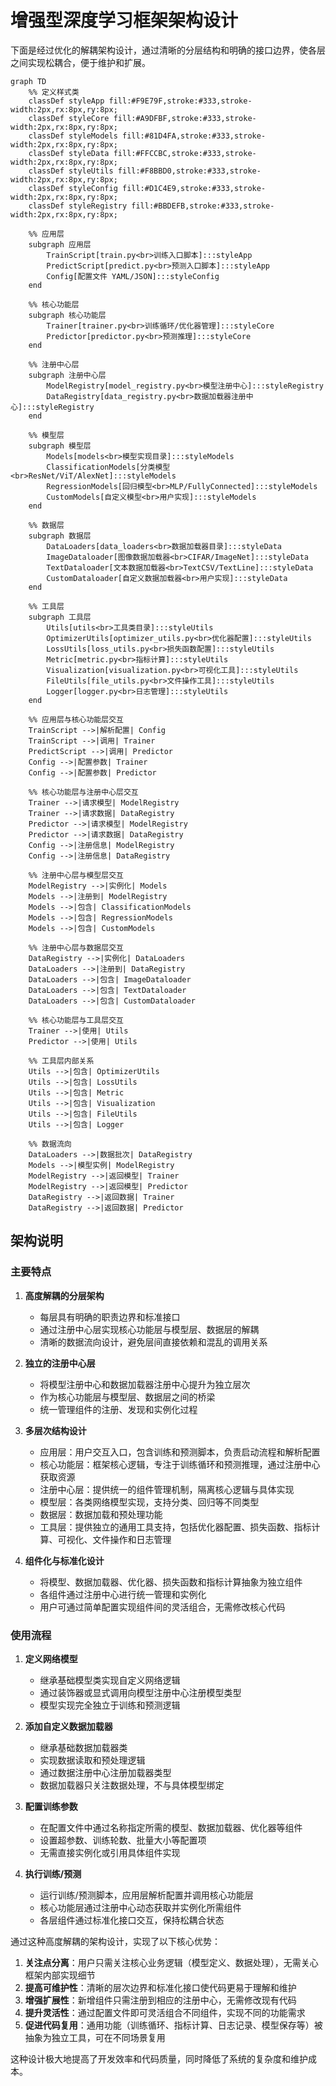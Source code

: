 # 增强型深度学习框架架构设计

下面是经过优化的解耦架构设计，通过清晰的分层结构和明确的接口边界，使各层之间实现松耦合，便于维护和扩展。

```mermaid
graph TD
    %% 定义样式类
    classDef styleApp fill:#F9E79F,stroke:#333,stroke-width:2px,rx:8px,ry:8px;
    classDef styleCore fill:#A9DFBF,stroke:#333,stroke-width:2px,rx:8px,ry:8px;
    classDef styleModels fill:#81D4FA,stroke:#333,stroke-width:2px,rx:8px,ry:8px;
    classDef styleData fill:#FFCCBC,stroke:#333,stroke-width:2px,rx:8px,ry:8px;
    classDef styleUtils fill:#F8BBD0,stroke:#333,stroke-width:2px,rx:8px,ry:8px;
    classDef styleConfig fill:#D1C4E9,stroke:#333,stroke-width:2px,rx:8px,ry:8px;
    classDef styleRegistry fill:#BBDEFB,stroke:#333,stroke-width:2px,rx:8px,ry:8px;

    %% 应用层
    subgraph 应用层
        TrainScript[train.py<br>训练入口脚本]:::styleApp
        PredictScript[predict.py<br>预测入口脚本]:::styleApp
        Config[配置文件 YAML/JSON]:::styleConfig
    end

    %% 核心功能层
    subgraph 核心功能层
        Trainer[trainer.py<br>训练循环/优化器管理]:::styleCore
        Predictor[predictor.py<br>预测推理]:::styleCore
    end

    %% 注册中心层
    subgraph 注册中心层
        ModelRegistry[model_registry.py<br>模型注册中心]:::styleRegistry
        DataRegistry[data_registry.py<br>数据加载器注册中心]:::styleRegistry
    end

    %% 模型层
    subgraph 模型层
        Models[models<br>模型实现目录]:::styleModels
        ClassificationModels[分类模型<br>ResNet/ViT/AlexNet]:::styleModels
        RegressionModels[回归模型<br>MLP/FullyConnected]:::styleModels
        CustomModels[自定义模型<br>用户实现]:::styleModels
    end

    %% 数据层
    subgraph 数据层
        DataLoaders[data_loaders<br>数据加载器目录]:::styleData
        ImageDataloader[图像数据加载器<br>CIFAR/ImageNet]:::styleData
        TextDataloader[文本数据加载器<br>TextCSV/TextLine]:::styleData
        CustomDataloader[自定义数据加载器<br>用户实现]:::styleData
    end

    %% 工具层
    subgraph 工具层
        Utils[utils<br>工具类目录]:::styleUtils
        OptimizerUtils[optimizer_utils.py<br>优化器配置]:::styleUtils
        LossUtils[loss_utils.py<br>损失函数配置]:::styleUtils
        Metric[metric.py<br>指标计算]:::styleUtils
        Visualization[visualization.py<br>可视化工具]:::styleUtils
        FileUtils[file_utils.py<br>文件操作工具]:::styleUtils
        Logger[logger.py<br>日志管理]:::styleUtils
    end

    %% 应用层与核心功能层交互
    TrainScript -->|解析配置| Config
    TrainScript -->|调用| Trainer
    PredictScript -->|调用| Predictor
    Config -->|配置参数| Trainer
    Config -->|配置参数| Predictor

    %% 核心功能层与注册中心层交互
    Trainer -->|请求模型| ModelRegistry
    Trainer -->|请求数据| DataRegistry
    Predictor -->|请求模型| ModelRegistry
    Predictor -->|请求数据| DataRegistry
    Config -->|注册信息| ModelRegistry
    Config -->|注册信息| DataRegistry

    %% 注册中心层与模型层交互
    ModelRegistry -->|实例化| Models
    Models -->|注册到| ModelRegistry
    Models -->|包含| ClassificationModels
    Models -->|包含| RegressionModels
    Models -->|包含| CustomModels

    %% 注册中心层与数据层交互
    DataRegistry -->|实例化| DataLoaders
    DataLoaders -->|注册到| DataRegistry
    DataLoaders -->|包含| ImageDataloader
    DataLoaders -->|包含| TextDataloader
    DataLoaders -->|包含| CustomDataloader

    %% 核心功能层与工具层交互
    Trainer -->|使用| Utils
    Predictor -->|使用| Utils

    %% 工具层内部关系
    Utils -->|包含| OptimizerUtils
    Utils -->|包含| LossUtils
    Utils -->|包含| Metric
    Utils -->|包含| Visualization
    Utils -->|包含| FileUtils
    Utils -->|包含| Logger

    %% 数据流向
    DataLoaders -->|数据批次| DataRegistry
    Models -->|模型实例| ModelRegistry
    ModelRegistry -->|返回模型| Trainer
    ModelRegistry -->|返回模型| Predictor
    DataRegistry -->|返回数据| Trainer
    DataRegistry -->|返回数据| Predictor
```


## 架构说明

### 主要特点

1. **高度解耦的分层架构**
   - 每层具有明确的职责边界和标准接口
   - 通过注册中心层实现核心功能层与模型层、数据层的解耦
   - 清晰的数据流向设计，避免层间直接依赖和混乱的调用关系

2. **独立的注册中心层**
   - 将模型注册中心和数据加载器注册中心提升为独立层次
   - 作为核心功能层与模型层、数据层之间的桥梁
   - 统一管理组件的注册、发现和实例化过程

3. **多层次结构设计**
   - 应用层：用户交互入口，包含训练和预测脚本，负责启动流程和解析配置
   - 核心功能层：框架核心逻辑，专注于训练循环和预测推理，通过注册中心获取资源
   - 注册中心层：提供统一的组件管理机制，隔离核心逻辑与具体实现
   - 模型层：各类网络模型实现，支持分类、回归等不同类型
   - 数据层：数据加载和预处理功能
   - 工具层：提供独立的通用工具支持，包括优化器配置、损失函数、指标计算、可视化、文件操作和日志管理

4. **组件化与标准化设计**
   - 将模型、数据加载器、优化器、损失函数和指标计算抽象为独立组件
   - 各组件通过注册中心进行统一管理和实例化
   - 用户可通过简单配置实现组件间的灵活组合，无需修改核心代码

### 使用流程

1. **定义网络模型**
   - 继承基础模型类实现自定义网络逻辑
   - 通过装饰器或显式调用向模型注册中心注册模型类型
   - 模型实现完全独立于训练和预测逻辑

2. **添加自定义数据加载器**
   - 继承基础数据加载器类
   - 实现数据读取和预处理逻辑
   - 通过数据注册中心注册加载器类型
   - 数据加载器只关注数据处理，不与具体模型绑定

3. **配置训练参数**
   - 在配置文件中通过名称指定所需的模型、数据加载器、优化器等组件
   - 设置超参数、训练轮数、批量大小等配置项
   - 无需直接实例化或引用具体组件实现

4. **执行训练/预测**
   - 运行训练/预测脚本，应用层解析配置并调用核心功能层
   - 核心功能层通过注册中心动态获取并实例化所需组件
   - 各层组件通过标准化接口交互，保持松耦合状态

通过这种高度解耦的架构设计，实现了以下核心优势：
1. **关注点分离**：用户只需关注核心业务逻辑（模型定义、数据处理），无需关心框架内部实现细节
2. **提高可维护性**：清晰的层次边界和标准化接口使代码更易于理解和维护
3. **增强扩展性**：新增组件只需注册到相应的注册中心，无需修改现有代码
4. **提升灵活性**：通过配置文件即可灵活组合不同组件，实现不同的功能需求
5. **促进代码复用**：通用功能（训练循环、指标计算、日志记录、模型保存等）被抽象为独立工具，可在不同场景复用

这种设计极大地提高了开发效率和代码质量，同时降低了系统的复杂度和维护成本。